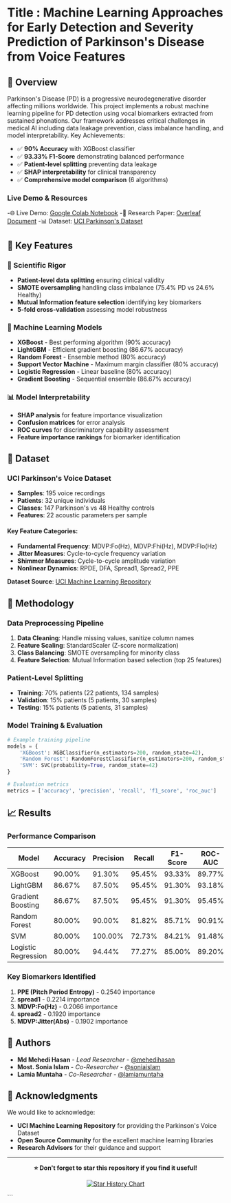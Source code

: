 # Title : Machine Learning Approaches for Early Detection and Severity Prediction of Parkinson's Disease from Voice Features
## 🌟 Overview

Parkinson's Disease (PD) is a progressive neurodegenerative disorder affecting millions worldwide. This project implements a robust machine learning pipeline for PD detection using vocal biomarkers extracted from sustained phonations. Our framework addresses critical challenges in medical AI including data leakage prevention, class imbalance handling, and model interpretability.
Key Achievements:
- ✅ **90% Accuracy** with XGBoost classifier
- ✅ **93.33% F1-Score** demonstrating balanced performance
- ✅ **Patient-level splitting** preventing data leakage
- ✅ **SHAP interpretability** for clinical transparency
- ✅ **Comprehensive model comparison** (6 algorithms)

### Live Demo & Resources
-🌐 Live Demo: [Google Colab Notebook]([https://colab.research.google.com/drive/your-notebook-id](https://colab.research.google.com/drive/1UBGqgTrBXnwl9yGFK8cW1mmsGm9Pwctx?usp=sharing))
-📄 Research Paper: [Overleaf Document]([https://www.overleaf.com/read/abc123xyz456](https://www.overleaf.com/read/nmcdpqymcwtm#fcd055))
-📊 Dataset: [UCI Parkinson's Dataset](https://archive.ics.uci.edu/ml/datasets/Parkinson%27s+Disease+Classification)

## 🚀 Key Features
### 🔬 Scientific Rigor
- **Patient-level data splitting** ensuring clinical validity
- **SMOTE oversampling** handling class imbalance (75.4% PD vs 24.6% Healthy)
- **Mutual Information feature selection** identifying key biomarkers
- **5-fold cross-validation** assessing model robustness

### 🤖 Machine Learning Models
- **XGBoost** - Best performing algorithm (90% accuracy)
- **LightGBM** - Efficient gradient boosting (86.67% accuracy)
- **Random Forest** - Ensemble method (80% accuracy)
- **Support Vector Machine** - Maximum margin classifier (80% accuracy)
- **Logistic Regression** - Linear baseline (80% accuracy)
- **Gradient Boosting** - Sequential ensemble (86.67% accuracy)

### 📊 Model Interpretability
- **SHAP analysis** for feature importance visualization
- **Confusion matrices** for error analysis
- **ROC curves** for discriminatory capability assessment
- **Feature importance rankings** for biomarker identification

## 📁 Dataset

### UCI Parkinson's Voice Dataset
- **Samples**: 195 voice recordings
- **Patients**: 32 unique individuals
- **Classes**: 147 Parkinson's vs 48 Healthy controls
- **Features**: 22 acoustic parameters per sample

#### Key Feature Categories:
- **Fundamental Frequency**: MDVP:Fo(Hz), MDVP:Fhi(Hz), MDVP:Flo(Hz)
- **Jitter Measures**: Cycle-to-cycle frequency variation
- **Shimmer Measures**: Cycle-to-cycle amplitude variation  
- **Nonlinear Dynamics**: RPDE, DFA, Spread1, Spread2, PPE

**Dataset Source**: [UCI Machine Learning Repository](https://archive.ics.uci.edu/ml/datasets/Parkinson%27s+Disease+Classification)

## 🔬 Methodology

### Data Preprocessing Pipeline
1. **Data Cleaning**: Handle missing values, sanitize column names
2. **Feature Scaling**: StandardScaler (Z-score normalization)
3. **Class Balancing**: SMOTE oversampling for minority class
4. **Feature Selection**: Mutual Information based selection (top 25 features)

### Patient-Level Splitting
- **Training**: 70% patients (22 patients, 134 samples)
- **Validation**: 15% patients (5 patients, 30 samples)
- **Testing**: 15% patients (5 patients, 31 samples)

### Model Training & Evaluation
```python
# Example training pipeline
models = {
    'XGBoost': XGBClassifier(n_estimators=200, random_state=42),
    'Random Forest': RandomForestClassifier(n_estimators=200, random_state=42),
    'SVM': SVC(probability=True, random_state=42)
}

# Evaluation metrics
metrics = ['accuracy', 'precision', 'recall', 'f1_score', 'roc_auc']
```

## 📈 Results

### Performance Comparison

| Model | Accuracy | Precision | Recall | F1-Score | ROC-AUC |
|-------|----------|-----------|--------|----------|---------|
| XGBoost | 90.00% | 91.30% | 95.45% | 93.33% | 89.77% |
| LightGBM | 86.67% | 87.50% | 95.45% | 91.30% | 93.18% |
| Gradient Boosting | 86.67% | 87.50% | 95.45% | 91.30% | 95.45% |
| Random Forest | 80.00% | 90.00% | 81.82% | 85.71% | 90.91% |
| SVM | 80.00% | 100.00% | 72.73% | 84.21% | 91.48% |
| Logistic Regression | 80.00% | 94.44% | 77.27% | 85.00% | 89.20% |

### Key Biomarkers Identified
1. **PPE (Pitch Period Entropy)** - 0.2540 importance
2. **spread1** - 0.2214 importance  
3. **MDVP:Fo(Hz)** - 0.2066 importance
4. **spread2** - 0.1920 importance
5. **MDVP:Jitter(Abs)** - 0.1902 importance

## 👥 Authors

- **Md Mehedi Hasan** - *Lead Researcher* - [@mehedihasan](https://github.com/mehedihasan)
- **Most. Sonia Islam** - *Co-Researcher* - [@soniaislam](https://github.com/soniaislam)  
- **Lamia Muntaha** - *Co-Researcher* - [@lamiamuntaha](https://github.com/lamiamuntaha)

## 🌟 Acknowledgments

We would like to acknowledge:
- **UCI Machine Learning Repository** for providing the Parkinson's Voice Dataset
- **Open Source Community** for the excellent machine learning libraries
- **Research Advisors** for their guidance and support

---

<div align="center">

**⭐️ Don't forget to star this repository if you find it useful!**

[![Star History Chart](https://api.star-history.com/svg?repos=/0mehedihasan/Machine-Learning-Course)](https://star-history.com/0mehedihasan/Machine-Learning-Course)

</div>
```
